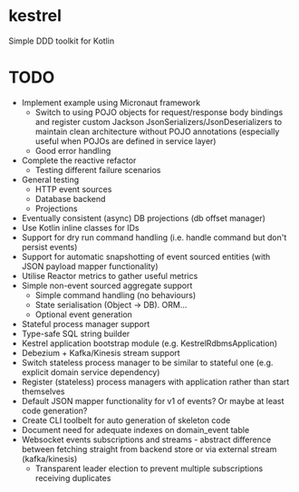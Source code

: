 # kestrel
Simple DDD toolkit for Kotlin

TODO
====

* Implement example using Micronaut framework
    * Switch to using POJO objects for request/response body bindings and register custom Jackson JsonSerializers/JsonDeserializers to maintain clean architecture without POJO annotations (especially useful when POJOs are defined in service layer)
    * Good error handling
* Complete the reactive refactor
    * Testing different failure scenarios
* General testing
    * HTTP event sources
    * Database backend
    * Projections
* Eventually consistent (async) DB projections (db offset manager)
* Use Kotlin inline classes for IDs
* Support for dry run command handling (i.e. handle command but don't persist events)
* Support for automatic snapshotting of event sourced entities (with JSON payload mapper functionality)
* Utilise Reactor metrics to gather useful metrics 
* Simple non-event sourced aggregate support
    * Simple command handling (no behaviours)
    * State serialisation (Object -> DB). ORM...
    * Optional event generation
* Stateful process manager support
* Type-safe SQL string builder
* Kestrel application bootstrap module (e.g. KestrelRdbmsApplication)
* Debezium + Kafka/Kinesis stream support
* Switch stateless process manager to be similar to stateful one (e.g. explicit domain service dependency)
* Register (stateless) process managers with application rather than start themselves
* Default JSON mapper functionality for v1 of events? Or maybe at least code generation?
* Create CLI toolbelt for auto generation of skeleton code
* Document need for adequate indexes on domain_event table
* Websocket events subscriptions and streams - abstract difference between fetching straight from backend store or via external stream (kafka/kinesis)
    * Transparent leader election to prevent multiple subscriptions receiving duplicates